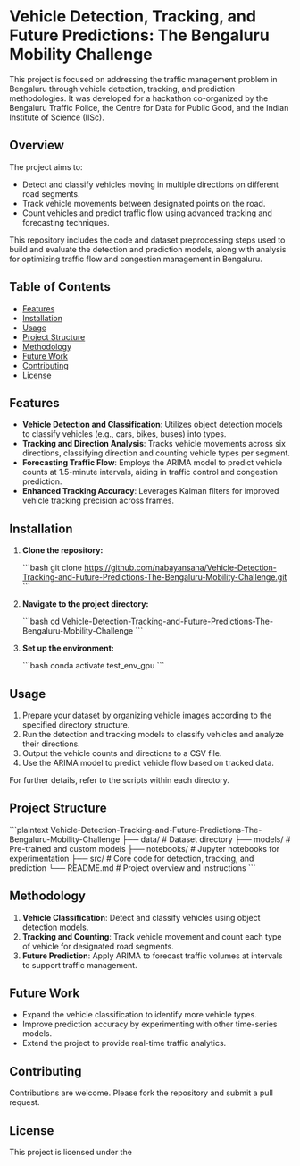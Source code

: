 # Vehicle Detection, Tracking, and Future Predictions: The Bengaluru Mobility Challenge

This project is focused on addressing the traffic management problem in Bengaluru through vehicle detection, tracking, and prediction methodologies. It was developed for a hackathon co-organized by the Bengaluru Traffic Police, the Centre for Data for Public Good, and the Indian Institute of Science (IISc).

## Overview

The project aims to:

- Detect and classify vehicles moving in multiple directions on different road segments.
- Track vehicle movements between designated points on the road.
- Count vehicles and predict traffic flow using advanced tracking and forecasting techniques.

This repository includes the code and dataset preprocessing steps used to build and evaluate the detection and prediction models, along with analysis for optimizing traffic flow and congestion management in Bengaluru.

## Table of Contents

- [Features](#features)
- [Installation](#installation)
- [Usage](#usage)
- [Project Structure](#project-structure)
- [Methodology](#methodology)
- [Future Work](#future-work)
- [Contributing](#contributing)
- [License](#license)

## Features

- **Vehicle Detection and Classification**: Utilizes object detection models to classify vehicles (e.g., cars, bikes, buses) into types.
- **Tracking and Direction Analysis**: Tracks vehicle movements across six directions, classifying direction and counting vehicle types per segment.
- **Forecasting Traffic Flow**: Employs the ARIMA model to predict vehicle counts at 1.5-minute intervals, aiding in traffic control and congestion prediction.
- **Enhanced Tracking Accuracy**: Leverages Kalman filters for improved vehicle tracking precision across frames.

## Installation

1. **Clone the repository:**

    \`\`\`bash
    git clone https://github.com/nabayansaha/Vehicle-Detection-Tracking-and-Future-Predictions-The-Bengaluru-Mobility-Challenge.git
    \`\`\`

2. **Navigate to the project directory:**

    \`\`\`bash
    cd Vehicle-Detection-Tracking-and-Future-Predictions-The-Bengaluru-Mobility-Challenge
    \`\`\`

3. **Set up the environment:**

    \`\`\`bash
    conda activate test_env_gpu
    \`\`\`

## Usage

1. Prepare your dataset by organizing vehicle images according to the specified directory structure.
2. Run the detection and tracking models to classify vehicles and analyze their directions.
3. Output the vehicle counts and directions to a CSV file.
4. Use the ARIMA model to predict vehicle flow based on tracked data.

For further details, refer to the scripts within each directory.

## Project Structure

\`\`\`plaintext
Vehicle-Detection-Tracking-and-Future-Predictions-The-Bengaluru-Mobility-Challenge
├── data/                 # Dataset directory
├── models/               # Pre-trained and custom models
├── notebooks/            # Jupyter notebooks for experimentation
├── src/                  # Core code for detection, tracking, and prediction
└── README.md             # Project overview and instructions
\`\`\`

## Methodology

1. **Vehicle Classification**: Detect and classify vehicles using object detection models.
2. **Tracking and Counting**: Track vehicle movement and count each type of vehicle for designated road segments.
3. **Future Prediction**: Apply ARIMA to forecast traffic volumes at intervals to support traffic management.

## Future Work

- Expand the vehicle classification to identify more vehicle types.
- Improve prediction accuracy by experimenting with other time-series models.
- Extend the project to provide real-time traffic analytics.

## Contributing

Contributions are welcome. Please fork the repository and submit a pull request.

## License

This project is licensed under the 
